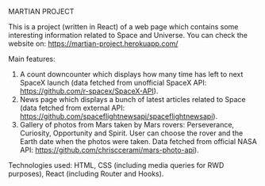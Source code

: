 MARTIAN PROJECT

This is a project (written in React) of a web page which contains some interesting information related to Space and Universe.
You can check the website on: https://martian-project.herokuapp.com/

Main features:
1. A count downcounter which displays how many time has left to next SpaceX launch (data fetched from unofficial SpaceX API: https://github.com/r-spacex/SpaceX-API).
2. News page which displays a bunch of latest articles related to Space (data fetched from external API: https://github.com/spaceflightnewsapi/spaceflightnewsapi).
3. Gallery of photos from Mars taken by Mars rovers: Perseverance, Curiosity, Opportunity and Spirit. User can choose the rover and the Earth date when the photos were taken. Data fetched from official NASA API: https://github.com/chrisccerami/mars-photo-api).

Technologies used:
HTML, CSS (including media queries for RWD purposes), React (including Router and Hooks).



